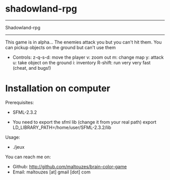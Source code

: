 # shadowland-rpg

******
Shadowland-rpg
******

This game is in alpha...
The enemies attack you but you can't hit them.
You can pickup objects on the ground but can't use them

 - Controls:
 z-q-s-d: move the player
 v: zoom out
 m: change map
 y: attack
 u: take object on the ground
 i: inventory
 R-shift: run very very fast (cheat, and bugs!)

# Installation on computer
Prerequisites:
* SFML-2.3.2

* You need to export the sfml lib (change it from your real path)
export LD_LIBRARY_PATH=/home/user/SFML-2.3.2/lib

Usage:
* ./jeux

You can reach me on:
* Github: http://github.com/maltouzes/brain-color-game
* Email: maltouzes [at] gmail [dot] com
